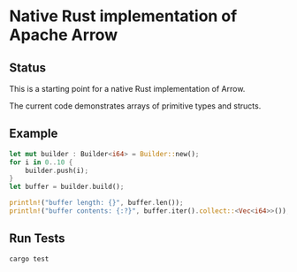 <!---
  Licensed to the Apache Software Foundation (ASF) under one
  or more contributor license agreements.  See the NOTICE file
  distributed with this work for additional information
  regarding copyright ownership.  The ASF licenses this file
  to you under the Apache License, Version 2.0 (the
  "License"); you may not use this file except in compliance
  with the License.  You may obtain a copy of the License at

    http://www.apache.org/licenses/LICENSE-2.0

  Unless required by applicable law or agreed to in writing,
  software distributed under the License is distributed on an
  "AS IS" BASIS, WITHOUT WARRANTIES OR CONDITIONS OF ANY
  KIND, either express or implied.  See the License for the
  specific language governing permissions and limitations
  under the License.
-->

# Native Rust implementation of Apache Arrow

## Status

This is a starting point for a native Rust implementation of Arrow.

The current code demonstrates arrays of primitive types and structs.

## Example

```rust
let mut builder : Builder<i64> = Builder::new();
for i in 0..10 {
    builder.push(i);
}
let buffer = builder.build();

println!("buffer length: {}", buffer.len());
println!("buffer contents: {:?}", buffer.iter().collect::<Vec<i64>>());
```

## Run Tests

```bash
cargo test
```